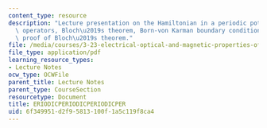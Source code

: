 ```yaml
---
content_type: resource
description: "Lecture presentation on the Hamiltonian in a periodic potential, translation\
  \ operators, Bloch\u2019s theorem, Born-von Karman boundary conditions, and explicit\
  \ proof of Bloch\u2019s theorem."
file: /media/courses/3-23-electrical-optical-and-magnetic-properties-of-materials-fall-2007/6f349951d2f95813100f1a5c119f8ca4_clean8.pdf
file_type: application/pdf
learning_resource_types:
- Lecture Notes
ocw_type: OCWFile
parent_title: Lecture Notes
parent_type: CourseSection
resourcetype: Document
title: ERIODICPERIODICPERIODICPER
uid: 6f349951-d2f9-5813-100f-1a5c119f8ca4
---
```

